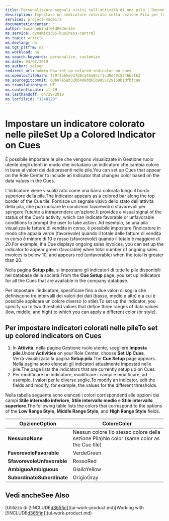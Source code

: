 ```yaml
---
title: Personalizzare segnali visivi sull'attività di una pila | Documenti Microsoft
description: Impostare un indicatore colorato sulla sezione Pila per fornire un segnale visivo per personalizzato per l'attività di una pila.
services: project-madeira
documentationcenter: ''
author: SusanneWindfeldPedersen
ms.service: dynamics365-business-central
ms.topic: article
ms.devlang: na
ms.tgt_pltfrm: na
ms.workload: na
ms.search.keywords: personalize, customize
ms.date: 04/01/2019
ms.author: solsen
redirect_url: admin-how-set-up-colored-indicator-on-cues
ms.openlocfilehash: f79f1a65ee17d8ca46a8ecf1cd9d49c5246bef63
ms.sourcegitcommit: 60b87e5eb32bb408dd65b9855c29159b1dfbfca8
ms.translationtype: HT
ms.contentlocale: it-CH
ms.lasthandoff: 04/29/2019
ms.locfileid: "1248129"
---
```

# <a name="set-up-a-colored-indicator-on-cues"></a><span data-ttu-id="b14e3-103">Impostare un indicatore colorato nelle pile</span><span class="sxs-lookup"><span data-stu-id="b14e3-103">Set Up a Colored Indicator on Cues</span></span>
<span data-ttu-id="b14e3-104">È possibile impostare le pile che vengono visualizzate in Gestione ruolo utente degli utenti in modo che includano un indicatore che cambia colore in base ai valori dei dati presenti nelle pile.</span><span class="sxs-lookup"><span data-stu-id="b14e3-104">You can set up Cues that appear on the Role Center to include an indicator that changes color based on the data values in the Cues.</span></span>

<span data-ttu-id="b14e3-105">L'indicatore viene visualizzato come una barra colorata lungo il bordo superiore della pila.</span><span class="sxs-lookup"><span data-stu-id="b14e3-105">The indicator appears as a colored bar along the top border of the Cue tile.</span></span> <span data-ttu-id="b14e3-106">Fornisce un segnale visivo dello stato dell'attività della pila, che può indicare le condizioni favorevoli o sfavorevoli per spingere l'utente a intraprendere un'azione.</span><span class="sxs-lookup"><span data-stu-id="b14e3-106">It provides a visual signal of the status of the Cue's activity, which can indicate favorable or unfavorable conditions to prompt the user to take action.</span></span> <span data-ttu-id="b14e3-107">Ad esempio, se una pila visualizza le fatture di vendita in corso, è possibile impostare l'indicatore in modo che appaia verde (favorevole) quando il totale delle fatture di vendita in corso è minore di 10 e rosso (sfavorevole) quando il totale è maggiore di 20.</span><span class="sxs-lookup"><span data-stu-id="b14e3-107">For example, if a Cue displays ongoing sales invoices, you can set up the indicator to appear green (favorable) when total number of ongoing sales invoices is below 10, and appears red (unfavorable) when the total is greater than 20.</span></span>

<span data-ttu-id="b14e3-108">Nella pagina **Setup pila**, si impostano gli indicatori di tutte le pile disponibili nel database della società.</span><span class="sxs-lookup"><span data-stu-id="b14e3-108">From the **Cue Setup** page, you set up indicators for all the Cues that are available in the company database.</span></span>

<span data-ttu-id="b14e3-109">Per impostare l'indicatore, specificare fino a due valori di soglia che definiscono tre intervalli dei valori dei dati (basso, medio e alto) e a cui è possibile applicare un colore diverso (o stile).</span><span class="sxs-lookup"><span data-stu-id="b14e3-109">To set up the indicator, you specify up to two threshold values that define three ranges of data values (low, middle, and high) to which you can apply a different color (or style).</span></span>

## <a name="to-set-up-colored-indicators-on-cues"></a><span data-ttu-id="b14e3-110">Per impostare indicatori colorati nelle pile</span><span class="sxs-lookup"><span data-stu-id="b14e3-110">To set up colored indicators on Cues</span></span>
1. <span data-ttu-id="b14e3-111">In **Attività**, nella pagina Gestione ruolo utente, scegliere **Imposta pile**.</span><span class="sxs-lookup"><span data-stu-id="b14e3-111">Under **Activities** on your Role Center, choose **Set Up Cues**.</span></span>  
   <span data-ttu-id="b14e3-112">Verrà visualizzata la pagina **Setup pila**.</span><span class="sxs-lookup"><span data-stu-id="b14e3-112">The **Cue Setup** page appears.</span></span> <span data-ttu-id="b14e3-113">Nella pagina sono elencati gli indicatori attualmente impostati nelle pile.</span><span class="sxs-lookup"><span data-stu-id="b14e3-113">The page lists the indicators that are currently setup up on Cues.</span></span>
2. <span data-ttu-id="b14e3-114">Per modificare un indicatore, modificare i campi e modificare, ad esempio, i valori per le diverse soglie.</span><span class="sxs-lookup"><span data-stu-id="b14e3-114">To modify an indicator, edit the fields and modify, for example, the values for the different thresholds.</span></span>  

<span data-ttu-id="b14e3-115">Nella tabella seguente sono elencati i colori corrispondenti alle opzioni dei campi **Stile intervallo inferiore**, **Stile intervallo medio** e **Stile intervallo superiore**.</span><span class="sxs-lookup"><span data-stu-id="b14e3-115">The following table lists the colors that correspond to the options of the **Low Range Style**, **Middle Range Style**, and **High Range Style** fields.</span></span>

| <span data-ttu-id="b14e3-116">Opzione</span><span class="sxs-lookup"><span data-stu-id="b14e3-116">Option</span></span> | <span data-ttu-id="b14e3-117">Colore</span><span class="sxs-lookup"><span data-stu-id="b14e3-117">Color</span></span> |
| --- | --- |
| <span data-ttu-id="b14e3-118">**Nessuno**</span><span class="sxs-lookup"><span data-stu-id="b14e3-118">**None**</span></span> |<span data-ttu-id="b14e3-119">Nessun colore (lo stesso colore della sezione Pila)</span><span class="sxs-lookup"><span data-stu-id="b14e3-119">No color (same color as the Cue tile)</span></span>|
| <span data-ttu-id="b14e3-120">**Favorevole**</span><span class="sxs-lookup"><span data-stu-id="b14e3-120">**Favorable**</span></span> |<span data-ttu-id="b14e3-121">Verde</span><span class="sxs-lookup"><span data-stu-id="b14e3-121">Green</span></span> |
| <span data-ttu-id="b14e3-122">**Sfavorevole**</span><span class="sxs-lookup"><span data-stu-id="b14e3-122">**Unfavorable**</span></span> |<span data-ttu-id="b14e3-123">Rosso</span><span class="sxs-lookup"><span data-stu-id="b14e3-123">Red</span></span> |
| <span data-ttu-id="b14e3-124">**Ambiguo**</span><span class="sxs-lookup"><span data-stu-id="b14e3-124">**Ambiguous**</span></span> |<span data-ttu-id="b14e3-125">Giallo</span><span class="sxs-lookup"><span data-stu-id="b14e3-125">Yellow</span></span> |
| <span data-ttu-id="b14e3-126">**Subordinato**</span><span class="sxs-lookup"><span data-stu-id="b14e3-126">**Subordinate**</span></span> |<span data-ttu-id="b14e3-127">Grigio</span><span class="sxs-lookup"><span data-stu-id="b14e3-127">Gray</span></span> |

## <a name="see-also"></a><span data-ttu-id="b14e3-128">Vedi anche</span><span class="sxs-lookup"><span data-stu-id="b14e3-128">See Also</span></span>
<span data-ttu-id="b14e3-129">[Utilizzo di [!INCLUDE[d365fin](includes/d365fin_md.md)]](ui-work-product.md)</span><span class="sxs-lookup"><span data-stu-id="b14e3-129">[Working with [!INCLUDE[d365fin](includes/d365fin_md.md)]](ui-work-product.md)</span></span>
